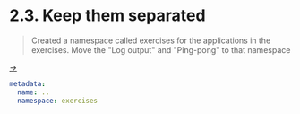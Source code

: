# 2.3. Keep them separated

> Created a namespace called exercises for the applications in the exercises. Move the "Log output" and "Ping-pong" to that namespace

[->](./manifests/)

```Yaml
metadata:
  name: ..
  namespace: exercises
```
